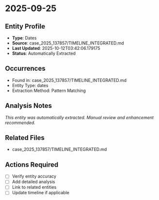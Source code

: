 # 2025-09-25

## Entity Profile
- **Type**: Dates
- **Source**: case_2025_137857/TIMELINE_INTEGRATED.md
- **Last Updated**: 2025-10-12T03:42:06.179175
- **Status**: Automatically Extracted

## Occurrences
- Found in: case_2025_137857/TIMELINE_INTEGRATED.md
- Entity Type: dates
- Extraction Method: Pattern Matching

## Analysis Notes
*This entity was automatically extracted. Manual review and enhancement recommended.*

## Related Files
- case_2025_137857/TIMELINE_INTEGRATED.md

## Actions Required
- [ ] Verify entity accuracy
- [ ] Add detailed analysis
- [ ] Link to related entities
- [ ] Update timeline if applicable
